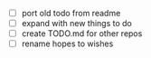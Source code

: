 * [ ] port old todo from readme
* [ ] expand with new things to do
* [ ] create TODO.md for other repos
* [ ] rename hopes to wishes
